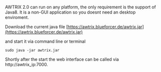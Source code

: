 AWTRIX 2.0 can run on any platform, the only requirement is the support of Java8. It is a non-GUI application so you doesnt need an desktop enviroment. 

Download the current java  file
[https://awtrix.blueforcer.de/awtrix.jar](https://awtrix.blueforcer.de/awtrix.jar)

 and start it via command line or terminal 
 ```
 sudo java -jar awtrix.jar 
 ```


Shortly after the start the web interface can be called via http://awtrix_ip:7000.
